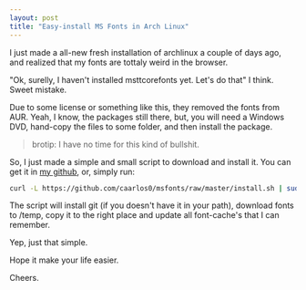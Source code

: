 ```yaml
---
layout: post
title: "Easy-install MS Fonts in Arch Linux"
---
```


I just made a all-new fresh installation of archlinux a couple of days ago, and realized that my fonts are tottaly weird in the browser.

"Ok, surelly, I haven't installed msttcorefonts yet. Let's do that" I think. Sweet mistake.

Due to some license or something like this, they removed the fonts from AUR. Yeah, I know, the packages still there, but, you will need a Windows DVD, hand-copy the files to some folder, and then install the package.

> brotip: I have no time for this kind of bullshit.

So, I just made a simple and small script to download and install it. You can get it in [my github](http://github.com/caarlos0/msfonts), or, simply run:

```bash
curl -L https://github.com/caarlos0/msfonts/raw/master/install.sh | sudo sh
```

The script will install git (if you doesn't have it in your path), download fonts to /temp, copy it to the right place and update all font-cache's that I can remember.

Yep, just that simple.

Hope it make your life easier.

Cheers.
